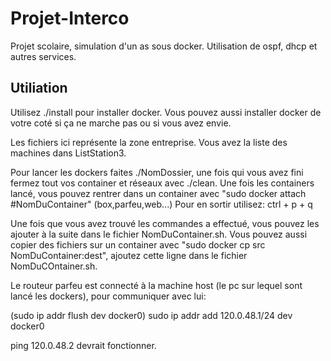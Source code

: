 # Projet-Interco

Projet scolaire, simulation d'un as sous docker. Utilisation de ospf, dhcp et autres services.

## Utiliation

Utilisez ./install pour installer docker. Vous pouvez aussi installer docker de votre coté si ça ne marche pas ou si vous avez envie. 

Les fichiers ici représente la zone entreprise. Vous avez la liste des machines dans ListStation3.

Pour lancer les dockers faites ./NomDossier, une fois qui vous avez fini fermez tout vos container et réseaux avec ./clean.
Une fois les containers lancé, vous pouvez rentrer dans un container avec "sudo docker attach #NomDuContainer" (box,parfeu,web...)
Pour en sortir utilisez: ctrl + p + q

Une fois que vous avez trouvé les commandes a effectué, vous pouvez les ajouter à la suite dans le fichier NomDuContainer.sh.
Vous pouvez aussi copier des fichiers sur un container avec "sudo docker cp src NomDuContainer:dest", ajoutez cette ligne dans le fichier NomDuCOntainer.sh.

Le routeur parfeu est connecté à la machine host (le pc sur lequel sont lancé les dockers), pour communiquer avec lui:

(sudo ip addr flush dev docker0)
sudo ip addr add 120.0.48.1/24 dev docker0

ping 120.0.48.2 devrait fonctionner.

